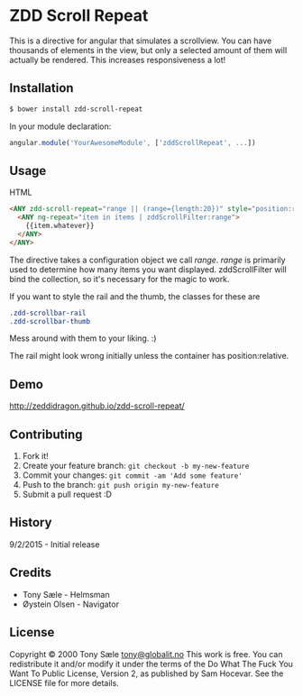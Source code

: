 # ZDD Scroll Repeat

This is a directive for angular that simulates a scrollview. You can have
thousands of elements in the view, but only a selected amount of them will
actually be rendered. This increases responsiveness a lot!

## Installation

```bash
$ bower install zdd-scroll-repeat
```

In your module declaration:
```js
angular.module('YourAwesomeModule', ['zddScrollRepeat', ...])
```

## Usage

HTML
```html
<ANY zdd-scroll-repeat="range || (range={length:20})" style="position:relative">
  <ANY ng-repeat="item in items | zddScrollFilter:range">
    {{item.whatever}}
  </ANY>
</ANY>
```

The directive takes a configuration object we call *range*.
*range* is primarily used to determine how many items you want displayed.
zddScrollFilter will bind the collection, so it's necessary for the magic
to work.

If you want to style the rail and the thumb, the classes for these are
```css
.zdd-scrollbar-rail
.zdd-scrollbar-thumb
```
Mess around with them to your liking. :)

The rail might look wrong initially unless the container has position:relative.

## Demo

http://zeddidragon.github.io/zdd-scroll-repeat/

## Contributing

1. Fork it!
2. Create your feature branch: `git checkout -b my-new-feature`
3. Commit your changes: `git commit -am 'Add some feature'`
4. Push to the branch: `git push origin my-new-feature`
5. Submit a pull request :D

## History

9/2/2015 - Initial release

## Credits

- Tony Sæle - Helmsman
- Øystein Olsen - Navigator

## License
Copyright © 2000 Tony Sæle <tony@globalit.no>
This work is free. You can redistribute it and/or modify it under the
terms of the Do What The Fuck You Want To Public License, Version 2,
as published by Sam Hocevar. See the LICENSE file for more details.
